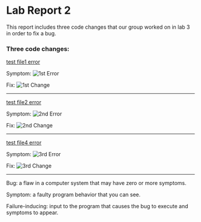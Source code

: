 # Lab Report 2

This report includes three code changes that our group worked on in lab 3 in order to fix a bug.

### Three code changes: ### 


[test file1 error](https://github.com/kathyww/markdown-parser/blob/main/test-file1.md)


Symptom:
![1st Error](https://user-images.githubusercontent.com/103288344/165035267-b5fb3066-d0bc-4cf5-a93a-36b7f37d6a6f.png)


Fix:
![1st Change](https://user-images.githubusercontent.com/103288344/165035440-80b8fe5a-61d8-4adc-8c54-7541553091a7.png)



---
[test file2 error](https://github.com/kathyww/markdown-parser/blob/main/test-file2.md)


Symptom:
![2nd Error](https://user-images.githubusercontent.com/103288344/165037629-4946375c-2328-4df1-b7e7-f3d79dc8cf96.png)

Fix:
![2nd Change](https://user-images.githubusercontent.com/103288344/165037639-234447f1-6a43-4dc7-8e85-186eae36db52.png)



---
[test file4 error](https://github.com/kathyww/markdown-parser/blob/main/test-file4.md)


Symptom:
![3rd Error](https://user-images.githubusercontent.com/103288344/165036860-b1486fcc-ca08-4401-acbf-3ee61dfe3a2c.png)


Fix:
![3rd Change](https://user-images.githubusercontent.com/103288344/165037914-0d443607-bebc-4804-ae47-1ef65ff1c13b.png)



---
Bug: a flaw in a computer system that may have zero or more symptoms.


Symptom: a faulty program behavior that you can see.


Failure-inducing: input to the program that causes the bug to execute and symptoms to appear.
